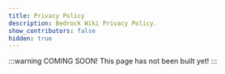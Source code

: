 ```yaml
---
title: Privacy Policy
description: Bedrock Wiki Privacy Policy.
show_contributors: false
hidden: true
---
```


:::warning COMING SOON!
This page has not been built yet!
:::

<!-- [wiki.8crafter.com](/) is created and maintained by the 8Crafter-Studios organization. This privacy policy will explain how our organization uses the personal data we collect from you when you use our website. By using the wiki.8crafter.com site, you agree to this policy.

## What data do we collect?

Bedrock-OSS collects the following information:

-   First two fields of your IP address (e.g. 8.8.0.0 instead of 8.8.8.8)
-   Date and time
-   Title and URL of the page visited
-   URL of the referring page
-   Screen resolution
-   Timezone
-   Files downloaded from the site
-   Links to an outside domain clicked
-   Time taken for pages to load
-   Approximate location and region
-   Browser language
-   Browser User-Agent

## How do we collect your data?

You directly provide us with all the data we collect. We collect data when you:

-   Open any page on the wiki.8crafter.com domain
-   Click any external link

## How will we use your data?

Bedrock-OSS collects your data for the purpose of improving the site and evaluating the popularity of different pages and the site as a whole over time.

-   Location, region and language are recorded to compare the use of the site in different languages
-   Page visited is used to evaluate the popularity of pages and influence future work on the site
-   Screen resolution is used to help prioritize development for different target devices

Bedrock-OSS does not share your data with any other entities except in broad numbers, such as the total number of views a page has received in a week.

## How do we store your data?

Bedrock-OSS stores all analytics data on a private server accessible only to organization leaders.

Your data remains on our servers for 6 months, after which it is erased.

## What are your data protection rights?

At Bedrock-OSS, we would like to ensure you are fully aware of your data protection rights.

In the collection of your data, we do not separate individual users, but store each request separately.

<iframe
    style="width:100%"
    src="https://hopper.bedrock.dev/wikihopper/index.php?module=CoreAdminHome&action=optOut&language=en&backgroundColor=4d4d4d&fontColor=ffffff&fontSize=&fontFamily="
></iframe>

## How do we use cookies?

Our site uses cookies to improve user experience, such as storing the user's preferred color scheme. We do not use any cookies for tracking or analytics, unless you have prevented the site from tracking you above, in which case we use a cookie to remember your choice.

## Privacy Policies of other websites

Our site contains links to other sites, which operate under different policies. We are not responsible for the privacy policies of other sites.

## Changes to our Privacy Policy

We try to keep our privacy policy updated. This page was last updated on 18 January 2022.

## Contact us

To contact us, join our [discord server](/discord) or send an email to [SirLich.business@gmail.com](mailto:SirLich.business@gmail.com). -->

